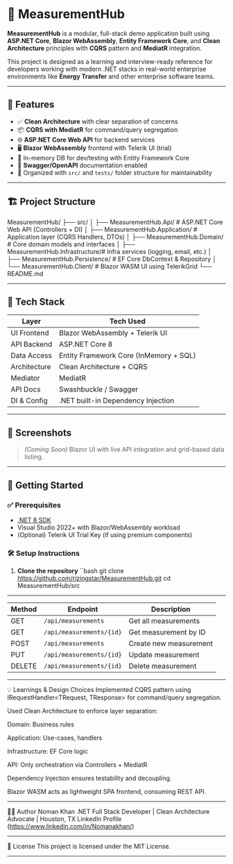 # 📏 MeasurementHub

**MeasurementHub** is a modular, full-stack demo application built using **ASP.NET Core**, **Blazor WebAssembly**, **Entity Framework Core**, and **Clean Architecture** principles with **CQRS** pattern and **MediatR** integration.

This project is designed as a learning and interview-ready reference for developers working with modern .NET stacks in real-world enterprise environments like **Energy Transfer** and other enterprise software teams.

---

## 🚀 Features

- ✅ **Clean Architecture** with clear separation of concerns
- 📦 **CQRS with MediatR** for command/query segregation
- 🌐 **ASP.NET Core Web API** for backend services
- 🖥 **Blazor WebAssembly** frontend with Telerik UI (trial)
- 🧪 In-memory DB for dev/testing with Entity Framework Core
- 📄 **Swagger/OpenAPI** documentation enabled
- 📁 Organized with `src/` and `tests/` folder structure for maintainability

---

## 🏗️ Project Structure
MeasurementHub/
├── src/
│ ├── MeasurementHub.Api/ # ASP.NET Core Web API (Controllers + DI)
│ ├── MeasurementHub.Application/ # Application layer (CQRS Handlers, DTOs)
│ ├── MeasurementHub.Domain/ # Core domain models and interfaces
│ ├── MeasurementHub.Infrastructure/# Infra services (logging, email, etc.)
│ ├── MeasurementHub.Persistence/ # EF Core DbContext & Repository
│ └── MeasurementHub.Client/ # Blazor WASM UI using TelerikGrid
└── README.md

---

## 🧰 Tech Stack

| Layer            | Tech Used                              |
|------------------|-----------------------------------------|
| UI Frontend      | Blazor WebAssembly + Telerik UI         |
| API Backend      | ASP.NET Core 8                          |
| Data Access      | Entity Framework Core (InMemory + SQL) |
| Architecture     | Clean Architecture + CQRS              |
| Mediator         | MediatR                                 |
| API Docs         | Swashbuckle / Swagger                   |
| DI & Config      | .NET built-in Dependency Injection      |

---

## 📸 Screenshots

> _(Coming Soon)_ Blazor UI with live API integration and grid-based data listing.

---

## 🔧 Getting Started

### ✅ Prerequisites

- [.NET 8 SDK](https://dotnet.microsoft.com/en-us/download/dotnet/8.0)
- Visual Studio 2022+ with Blazor/WebAssembly workload
- (Optional) Telerik UI Trial Key (if using premium components)

### 🛠️ Setup Instructions

1. **Clone the repository**
   ``bash
   git clone https://github.com/rizingstar/MeasurementHub.git
   cd MeasurementHub/src
---

| Method | Endpoint                 | Description            |
| ------ | ------------------------ | ---------------------- |
| GET    | `/api/measurements`      | Get all measurements   |
| GET    | `/api/measurements/{id}` | Get measurement by ID  |
| POST   | `/api/measurements`      | Create new measurement |
| PUT    | `/api/measurements/{id}` | Update measurement     |
| DELETE | `/api/measurements/{id}` | Delete measurement     |

---

💡 Learnings & Design Choices
Implemented CQRS pattern using IRequestHandler<TRequest, TResponse> for command/query segregation.

Used Clean Architecture to enforce layer separation:

Domain: Business rules

Application: Use-cases, handlers

Infrastructure: EF Core logic

API: Only orchestration via Controllers + MediatR

Dependency Injection ensures testability and decoupling.

Blazor WASM acts as lightweight SPA frontend, consuming REST API.

---

👨‍💻 Author
Noman Khan
.NET Full Stack Developer | Clean Architecture Advocate | Houston, TX
LinkedIn Profile (https://www.linkedin.com/in/Nomanakhan/)

---

📜 License
This project is licensed under the MIT License.

---

